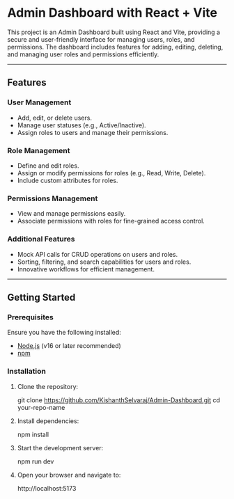 # Admin Dashboard with React + Vite

This project is an Admin Dashboard built using React and Vite, providing a secure and user-friendly interface for managing users, roles, and permissions. The dashboard includes features for adding, editing, deleting, and managing user roles and permissions efficiently.

---

## Features

### User Management
- Add, edit, or delete users.
- Manage user statuses (e.g., Active/Inactive).
- Assign roles to users and manage their permissions.

### Role Management
- Define and edit roles.
- Assign or modify permissions for roles (e.g., Read, Write, Delete).
- Include custom attributes for roles.

### Permissions Management
- View and manage permissions easily.
- Associate permissions with roles for fine-grained access control.

### Additional Features
- Mock API calls for CRUD operations on users and roles.
- Sorting, filtering, and search capabilities for users and roles.
- Innovative workflows for efficient management.

---

## Getting Started

### Prerequisites
Ensure you have the following installed:
- [Node.js](https://nodejs.org/) (v16 or later recommended)
- [npm](https://www.npmjs.com/)

### Installation

1. Clone the repository:

   git clone https://github.com/KishanthSelvaraj/Admin-Dashboard.git
   cd your-repo-name

2. Install dependencies:

   npm install

3. Start the development server:

    npm run dev

4. Open your browser and navigate to:
 
    http://localhost:5173
